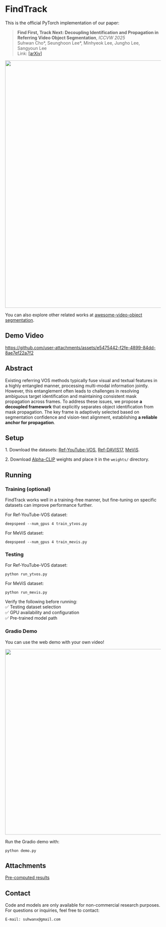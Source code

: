 # FindTrack

This is the official PyTorch implementation of our paper:

> **Find First, Track Next: Decoupling Identification and Propagation in Referring Video Object Segmentation**, *ICCVW 2025*\
> Suhwan Cho*, Seunghoon Lee*, Minhyeok Lee, Jungho Lee, Sangyoun Lee\
> Link: [[arXiv]](https://arxiv.org/abs/2503.03492)

<img src="https://github.com/user-attachments/assets/a57cd78a-6f34-4fa7-bddc-762e5e90a71b" width=800>

You can also explore other related works at [awesome-video-object segmentation](https://github.com/suhwan-cho/awesome-video-object-segmentation).


## Demo Video

https://github.com/user-attachments/assets/e5475442-f2fe-4899-84dd-8ae7ef22a7f2


## Abstract
Existing referring VOS methods typically fuse visual and textual features in a highly entangled manner, processing multi-modal information jointly. 
However, this entanglement often leads to challenges in resolving ambiguous target identification and maintaining consistent mask propagation across frames.
To address these issues, we propose **a decoupled framework** that explicitly separates object identification from mask propagation. 
The key frame is adaptively selected based on segmentation confidence and vision-text alignment, establishing **a reliable anchor for propagation**.


## Setup
1\. Download the datasets:
[Ref-YouTube-VOS](https://codalab.lisn.upsaclay.fr/competitions/3282),
[Ref-DAVIS17](https://www.mpi-inf.mpg.de/departments/computer-vision-and-machine-learning/research/video-segmentation/video-object-segmentation-with-language-referring-expressions),
[MeViS](https://codalab.lisn.upsaclay.fr/competitions/15094).


2\. Download [Alpha-CLIP](https://drive.google.com/file/d/1dG_j98hh7AFvhSADlhp9CpoNY-9rBHoc/view?usp=drive_link) weights and place it in the ``weights/`` directory.


## Running 


### Training (optional)
FindTrack works well in a training-free manner, but fine-tuning on specific datasets can improve performance further.

For Ref-YouTube-VOS dataset:
```
deepspeed --num_gpus 4 train_ytvos.py 
```

For MeViS dataset:
```
deepspeed --num_gpus 4 train_mevis.py 
```


### Testing
For Ref-YouTube-VOS dataset:
```
python run_ytvos.py
```

For MeViS dataset:
```
python run_mevis.py
```

Verify the following before running:\
✅ Testing dataset selection\
✅ GPU availability and configuration\
✅ Pre-trained model path


### Gradio Demo
You can use the web demo with your own video!

<img src="https://github.com/user-attachments/assets/74eb0778-84dd-4f84-b081-3bfae8de91d7" width=600>

Run the Gradio demo with:
```
python demo.py
```


## Attachments
[Pre-computed results](https://drive.google.com/file/d/1rhk3gWbuUem3-XvtlFJG-SyehNjX3zL_/view?usp=drive_link)


## Contact
Code and models are only available for non-commercial research purposes.\
For questions or inquiries, feel free to contact:
```
E-mail: suhwanx@gmail.com
```
